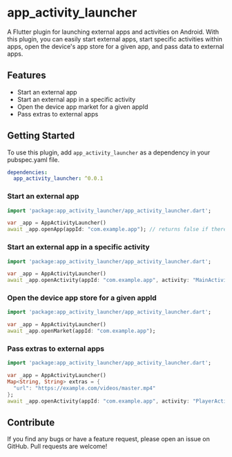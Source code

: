 # app_activity_launcher

A Flutter plugin for launching external apps and activities on Android. With this plugin, you can easily start external apps, start specific activities within apps, open the device's app store for a given app, and pass data to external apps.

## Features
- Start an external app
- Start an external app in a specific activity
- Open the device app market for a given appId
- Pass extras to external apps

## Getting Started

To use this plugin, add `app_activity_launcher` as a dependency in your pubspec.yaml file.

```yaml
dependencies:
  app_activity_launcher: ^0.0.1
```

### Start an external app
```dart
import 'package:app_activity_launcher/app_activity_launcher.dart';

var _app = AppActivityLauncher()
await _app.openApp(appId: "com.example.app"); // returns false if there was an error
```

### Start an external app in a specific activity
```dart
import 'package:app_activity_launcher/app_activity_launcher.dart';

var _app = AppActivityLauncher()
await _app.openActivity(appId: "com.example.app", activity: "MainActivity");
```

### Open the device app store for a given appId
```dart
import 'package:app_activity_launcher/app_activity_launcher.dart';

var _app = AppActivityLauncher()
await _app.openMarket(appId: "com.example.app");
```

### Pass extras to external apps
```dart
import 'package:app_activity_launcher/app_activity_launcher.dart';

var _app = AppActivityLauncher()
Map<String, String> extras = {
  "url": "https://example.com/videos/master.mp4"
};
await _app.openActivity(appId: "com.example.app", activity: "PlayerActivity", extras : extras);
```

## Contribute
If you find any bugs or have a feature request, please open an issue on GitHub. Pull requests are welcome!
